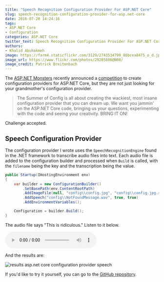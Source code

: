 ```yaml
---
title: "Speech Recognition Configuration Provider For ASP.NET Core"
slug: speech-recognition-configuration-provider-for-asp.net-core
date: 2016-07-20 14:24:16
tags: 
- ASP.NET Core
- Configuration
categories: ASP.NET Core
twitter_text: Speech Recognition Configuration Provider For ASP.NET Core
authors: 
- Khalid Abuhakmeh
image: https://farm4.staticflickr.com/3129/2743534799_86bcea8475_o_d.jpg
image_url: https://www.flickr.com/photos/29205886@N08/
image_credit: Patrick Breitenbach
---
```


The [ASP.NET Monsters](https://github.com/AspNetMonsters/SummerOfConfig) recently announced a [competition](https://github.com/AspNetMonsters/SummerOfConfig) to create configuration providers for ASP.NET Core, but they are not just looking for your grandmother's configuration provider.

> The Summer of Config is all about creating the wackiest, most insane configuration provider that you can dream up. We want you jammin' on the ASP.NET Core code, bringing us your questions, experimenting with the code and seeing your creativity. BRING IT ON!

Challenge accepted.

## Speech Configuration Provider 

The configuration provider I wrote uses the `SpeechRecognitionEngine` found in the .NET framework to transcribe audio files into text. Each audio file is added to the configuration builder and processed when `Build` is called, with the `filename` being the key and the transcription being the value.

```csharp
public Startup(IHostingEnvironment env)
{
    var builder = new ConfigurationBuilder()
        .SetBasePath(env.ContentRootPath)
        .AddImageFile(null, "config\\config.jpg", "config\\config.jpg.regions", false, true)
        .AddSpeech("config\\NotFoundMessage.wav", true, true)
        .AddEnvironmentVariables();

    Configuration = builder.Build();
}
```

The audio file says "This is ridiculous." Listen to it below.

<audio controls>
  <source src="https://github.com/khalidabuhakmeh/SummerOfConfig/raw/speech-recognition/src/ConfigFromAnywhere/Config/NotFoundMessage.wav" type="audio/wav">  
  Your browser does not support the audio element.
</audio>

And the results are:

![results asp.net core configuration provider speech](/images/speech-configuration-provider-aspnet-core.png)

If you'd like to try it yourself, you can go to the [GitHub repository](https://github.com/khalidabuhakmeh/SummerOfConfig/tree/speech-recognition).